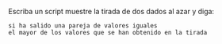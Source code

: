 Escriba un script muestre la tirada de dos dados al azar y diga:

    si ha salido una pareja de valores iguales
    el mayor de los valores que se han obtenido en la tirada